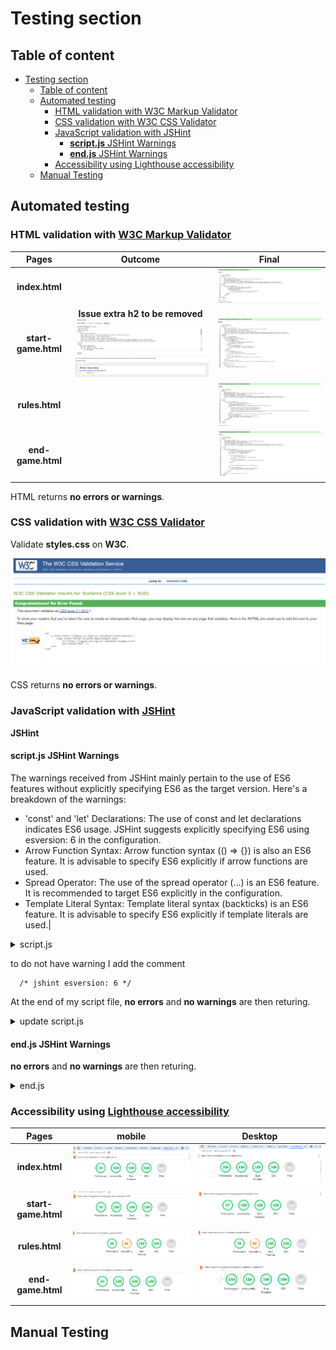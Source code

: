 # Testing section
## Table of content
- [Testing section](#testing-section)
  - [Table of content](#table-of-content)
  - [Automated testing](#automated-testing)
    - [HTML validation with W3C Markup Validator](#html-validation-with-w3c-markup-validator)
    - [CSS validation with W3C CSS Validator](#css-validation-with-w3c-css-validator)
    - [JavaScript validation with JSHint](#javascript-validation-with-jshint)
      - [**script.js** JSHint Warnings](#scriptjs-jshint-warnings)
      - [**end.js** JSHint Warnings](#endjs-jshint-warnings)
    - [Accessibility using Lighthouse accessibility](#accessibility-using-lighthouse-accessibility)
  - [Manual Testing](#manual-testing)


## Automated testing

 ### HTML validation with [W3C Markup Validator](https://validator.w3.org/)
  |Pages|Outcome|Final|
  |:--:|:--:|:--:|
  |**index.html**||![IndexValidetion](/assets/images/W3C-index.png)|
  |**start-game.html**| **Issue extra h2 to be removed**![StartIssueValidetion](/assets/images/W3C-start-issue.png)|![StartValidetion](/assets/images/W3C-start.png-after.png)|
  |**rules.html**||![RulesValidation](assets/images/W3C-rules.png)|
  |**end-game.html**||![EndGameValidation](assets/images/W3C-end-game.png)|

HTML returns **no errors or warnings**.

  ### CSS validation with [W3C CSS Validator](https://jigsaw.w3.org/css-validator/)

  Validate **styles.css** on **W3C**.

  ![stylesValidation](assets/images/W3C-styles.png)

  CSS returns **no errors or warnings**.

  ### JavaScript validation with [JSHint](https://jshint.com/)

 **JSHint** 

 #### **script.js** JSHint Warnings 

The warnings received from JSHint mainly pertain to the use of ES6 features without explicitly specifying ES6 as the target version. Here's a breakdown of the warnings:
-	'const' and 'let' Declarations: The use of const and let declarations indicates ES6 usage. JSHint suggests explicitly specifying ES6 using esversion: 6 in the configuration.
-	Arrow Function Syntax: Arrow function syntax (() => {}) is also an ES6 feature. It is advisable to specify ES6 explicitly if arrow functions are used.
-	Spread Operator: The use of the spread operator (...) is an ES6 feature. It is recommended to target ES6 explicitly in the configuration.
-	Template Literal Syntax: Template literal syntax (backticks) is an ES6 feature. It is advisable to specify ES6 explicitly if template literals are used.|


<details>
<summary>script.js</summary>

![JSHint](assets/images/script-JSHINT.png)

</details>

to do not have warning I add the comment 

      /* jshint esversion: 6 */

At the end of my script file, **no errors** and **no warnings** are then returing.

<details>
<summary>update script.js</summary>

![JSHintupdate](assets/images/script-JSHINT-solution.png)

</details>


#### **end.js** JSHint Warnings 

 **no errors** and **no warnings** are then returing.

 
<details>
<summary>end.js</summary>

![endJSHint](assets/images/endJS-JSHINT.png)

</details>

### Accessibility using [Lighthouse accessibility](https://developer.chrome.com/docs/lighthouse/accessibility/)

|Pages|mobile|Desktop|
  |:--:|:--:|:--:|
  |**index.html**|![LH-index-desktop](assets/images/LH-mobile-index.png)|![LH-index-mobile](assets/images/LH-desktop-index.png)|
  |**start-game.html**|![LH-start-mobile](assets/images/LH-mobile-start.png)|![LH-start-desktop](assets/images/LH-desktop-start.png)|
  |**rules.html**|![LH-rules-mobile](assets/images/LH-mobile-rules.png)|![LH-rules-desktop](assets/images/LH-desktop-rules.png)|
  |**end-game.html**|![LH-end-mobile](assets/images/LH-mobile-end.png)|![LH-end-desktop](assets/images/LH-desktop-end.png)|





## Manual Testing
